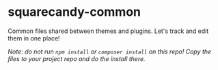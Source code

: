 # squarecandy-common
Common files shared between themes and plugins. Let's track and edit them in one place!


*Note: do not run `npm install` or `composer install` on this repo! Copy the files to your project repo and do the install there.*
